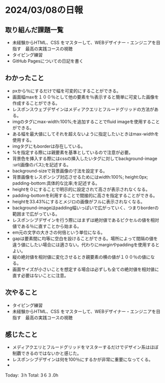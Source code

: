 # 2024/03/08の日報
## 取り組んだ課題一覧
* 未経験からHTML、CSS をマスターして、WEBデザイナー・エンジニアを目指す　最高の実践コースの視聴
* タイピング練習
* GitHub Pagesについての日記を書く
## わかったこと
*  pxから％にするだけで幅を可変的にすることができる。
*  画面幅maxを１００％として他の要素を％表示すると簡単に可変した画像を作成することができる。
*  レスポンスウェブデザインはメディアクエリとフルードグリッドの方法がある。
*  imgのタグにmax-width:100%;を追加することでfluid imageを使用することができる。
*  ある幅を最大値にしてそれを超えないように指定したいときはmax-widthを使用する。
*  imgタグにもborderは存在している。
*  %を指定する際には親要素を基準としているので注意が必要。
*  背景色を挿入する際にはcssの挿入したいタグに対してbackground-image :url(画像のパス);を記述する。
*  background-sizeで背景画像の寸法を設定する。
*  背景画像をレスポンシブ対応させるためにはwidth:100%; height:0px; padding-bottom:具体的な比率;を記述する。
  *  heightを０にすることで明示的に設定されて高さが表示されなくなる。
  *   padding-bottomを利用することで間接的に高さを指定することができる。
  *   heightを33.43%にするとメジロの画像がフルに表示されなくなる。
  *  background-imageはpadding幅いっぱいで広がっていく、つまりborderの範囲まで広がっている。
*  レスポンシブデザインを行う際にはまずは絶対値であるピクセルの値を相対値である％に直すことから始まる。
*  em元の文字の大きさの何倍という単位になる。
*  gapは要素間に均等に空白を設けることができる。場所によって間隔の値を違う値にしたい場合には適さない。代わりにmarginやpaddingを使用するとよい。
*  縦の絶対値を相対値に変化させるとき親要素の横の値が１００％の値になる。
*  画面サイズが小さいことを想定する場合は必ずしも全ての絶対値を相対値に直す必要はないことに注意。
## 次やること
* タイピング練習
* 未経験からHTML、CSS をマスターして、WEBデザイナー・エンジニアを目指す　最高の実践コースの視聴
## 感じたこと
* メディアクエリとフルードグリッドをマスターするだけでデザイン系はほぼ制覇できるのではないかと感じた。
* レスポンシブデザインは何を100％にするかが非常に重要になってくる。
* 
Today: ３h
Total: 3６３.0h
